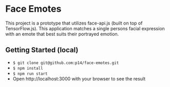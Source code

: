 # Face Emotes

This project is a prototype that utilizes face-api.js (built on top of TensorFlow.js). This application matches a single persons facial expression with an emote that best suits their portrayed emotion.

## Getting Started (local)
* `$ git clone git@github.com:p14/face-emotes.git`
* `$ npm install`
* `$ npm run start`
* Open http://localhost:3000 with your browser to see the result
